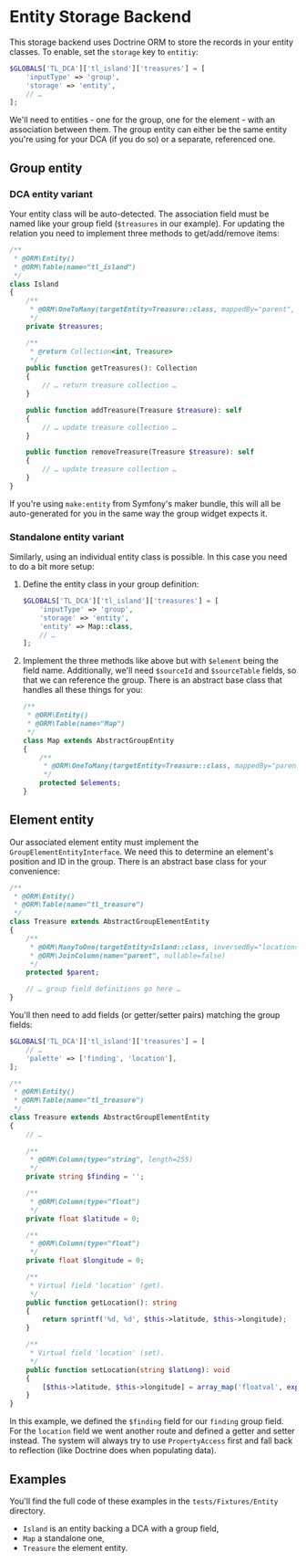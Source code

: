 # Entity Storage Backend

This storage backend uses Doctrine ORM to store the records in your entity 
classes. To enable, set the `storage` key to `entitiy`:

```php
$GLOBALS['TL_DCA']['tl_island']['treasures'] = [
    'inputType' => 'group',
    'storage' => 'entity',
    // …
];
```

We'll need to entities - one for the group, one for the element - with an 
association between them. The group entity can either be the same entity 
you're using for your DCA (if you do so) or a separate, referenced one.

## Group entity
### DCA entity variant
Your entity class will be auto-detected. The association field must be named 
like your group field (`$treasures` in our example). For updating the 
relation you need to implement three methods to get/add/remove items:

```php
/**
 * @ORM\Entity()
 * @ORM\Table(name="tl_island")
 */
class Island
{
    /**
     * @ORM\OneToMany(targetEntity=Treasure::class, mappedBy="parent", orphanRemoval=true)
     */
    private $treasures;

    /**
     * @return Collection<int, Treasure>
     */
    public function getTreasures(): Collection
    {
        // … return treasure collection …
    }

    public function addTreasure(Treasure $treasure): self
    {
        // … update treasure collection …
    }

    public function removeTreasure(Treasure $treasure): self
    {
        // … update treasure collection …
    }
}
```

If you're using `make:entity` from Symfony's maker bundle, this will all be 
auto-generated for you in the same way the group widget expects it.

### Standalone entity variant
Similarly, using an individual entity class is possible. In this case you 
need to do a bit more setup:

1. Define the entity class in your group definition:

    ```php
    $GLOBALS['TL_DCA']['tl_island']['treasures'] = [
        'inputType' => 'group',
        'storage' => 'entity',
        'entity' => Map::class,
        // …
    ];
    ```

2. Implement the three methods like above but with `$element` being the 
   field name. Additionally, we'll need `$sourceId` and `$sourceTable` fields,
   so that we can reference the group. There is an abstract base class that 
   handles all these things for you:
   
   ```php
   /**
    * @ORM\Entity()
    * @ORM\Table(name="Map")
    */
   class Map extends AbstractGroupEntity
   {
       /**
        * @ORM\OneToMany(targetEntity=Treasure::class, mappedBy="parent", orphanRemoval=true)
        */
       protected $elements;
   }
   ```

## Element entity
Our associated element entity must implement the `GroupElementEntityInterface`. 
We need this to determine an element's position and ID in the group. There is
an abstract base class for your convenience:

```php
/**
 * @ORM\Entity()
 * @ORM\Table(name="tl_treasure")
 */
class Treasure extends AbstractGroupElementEntity
{
    /**
     * @ORM\ManyToOne(targetEntity=Island::class, inversedBy="locations")
     * @ORM\JoinColumn(name="parent", nullable=false)
     */
    protected $parent;

    // … group field definitions go here …
}
```

You'll then need to add fields (or getter/setter pairs) matching the group 
fields:

```php
$GLOBALS['TL_DCA']['tl_island']['treasures'] = [
    // …
    'palette' => ['finding', 'location'],
];
```

```php
/**
 * @ORM\Entity()
 * @ORM\Table(name="tl_treasure")
 */
class Treasure extends AbstractGroupElementEntity
{
    // … 
    
    /**
     * @ORM\Column(type="string", length=255)
     */
    private string $finding = '';

    /**
     * @ORM\Column(type="float")
     */
    private float $latitude = 0;

    /**
     * @ORM\Column(type="float")
     */
    private float $longitude = 0;

    /**
     * Virtual field 'location' (get).
     */
    public function getLocation(): string
    {
        return sprintf('%d, %d', $this->latitude, $this->longitude);
    }

    /**
     * Virtual field 'location' (set).
     */
    public function setLocation(string $latLong): void
    {
        [$this->latitude, $this->longitude] = array_map('floatval', explode(',', $latLong));
    }
}
```

In this example, we defined the `$finding` field for our `finding` group 
field. For the `location` field we went another route and defined a getter 
and setter instead. The system will always try to use `PropertyAccess` first 
and fall back to reflection (like Doctrine does when populating data).

## Examples
You'll find the full code of these examples in the `tests/Fixtures/Entity` 
directory. 

  * `Island` is an entity backing a DCA with a group field,
  * `Map` a standalone one,
  * `Treasure` the element entity.
